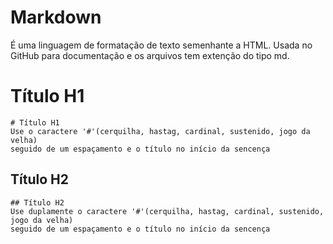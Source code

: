 # Markdown

É uma linguagem de formatação de texto semenhante a HTML. Usada no GitHub para documentação e os arquivos tem extenção do tipo md.

# Título H1
~~~
# Título H1
Use o caractere '#'(cerquilha, hastag, cardinal, sustenido, jogo da velha)
seguido de um espaçamento e o título no início da sencença

~~~


## Título H2
~~~
## Título H2
Use duplamente o caractere '#'(cerquilha, hastag, cardinal, sustenido, jogo da velha)
seguido de um espaçamento e o título no início da sencença

~~~
